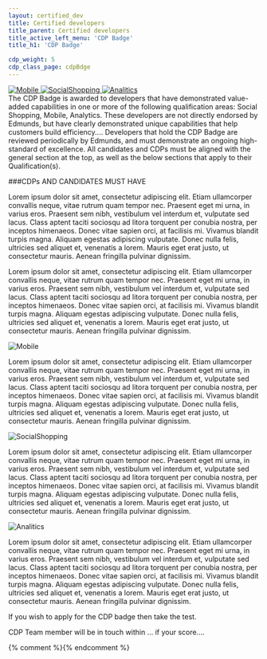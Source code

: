 ```yaml
---
layout: certified_dev
title: Certified developers
title_parent: Certified developers
title_active_left_menu: 'CDP Badge'
title_h1: 'CDP Badge'

cdp_weight: 5
cdp_class_page: cdpBdge
---
```


<div class="wrapperAnchors">
	<a href="#mobile" title="">
		<img src="{{ PATH }}/assets/themes/twitter/img/certified_developer/icon_mobile.png" alt="Mobile" />
	</a>
	<a href="#socialShopping" title="">
		<img src="{{ PATH }}/assets/themes/twitter/img/certified_developer/icon_socialShopping.png" alt="SocialShopping" />
	</a>
	<a href="#analitics" title="">
		<img src="{{ PATH }}/assets/themes/twitter/img/certified_developer/icon_analitics.png" alt="Analitics" />
	</a>
</div>
The CDP Badge is awarded to developers that have demonstrated value-added capabilities in one or more of the following qualification areas: Social Shopping, Mobile, Analytics. These developers are not directly endorsed by Edmunds, but have clearly demonstrated unique capabilities that help customers build efficiency.... Developers that hold the CDP Badge are reviewed periodically by Edmunds, and must demonstrate an ongoing high-standard of excellence. All candidates and CDPs must be aligned with the general section at the top, as well as the below sections that apply to their Qualification(s).

###CDPs AND CANDIDATES MUST HAVE

Lorem ipsum dolor sit amet, consectetur adipiscing elit. Etiam ullamcorper convallis neque, vitae rutrum quam tempor nec. Praesent eget mi urna, in varius eros. Praesent sem nibh, vestibulum vel interdum et, vulputate sed lacus. Class aptent taciti sociosqu ad litora torquent per conubia nostra, per inceptos himenaeos. Donec vitae sapien orci, at facilisis mi. Vivamus blandit turpis magna. Aliquam egestas adipiscing vulputate. Donec nulla felis, ultricies sed aliquet et, venenatis a lorem. Mauris eget erat justo, ut consectetur mauris. Aenean fringilla pulvinar dignissim.

Lorem ipsum dolor sit amet, consectetur adipiscing elit. Etiam ullamcorper convallis neque, vitae rutrum quam tempor nec. Praesent eget mi urna, in varius eros. Praesent sem nibh, vestibulum vel interdum et, vulputate sed lacus. Class aptent taciti sociosqu ad litora torquent per conubia nostra, per inceptos himenaeos. Donec vitae sapien orci, at facilisis mi. Vivamus blandit turpis magna. Aliquam egestas adipiscing vulputate. Donec nulla felis, ultricies sed aliquet et, venenatis a lorem. Mauris eget erat justo, ut consectetur mauris. Aenean fringilla pulvinar dignissim.

<div class="discriptionBadge">
<a name="mobile" title="">
</a>
<img src="{{ PATH }}/assets/themes/twitter/img/certified_developer/icon_mobile.png" alt="Mobile" />

<p>Lorem ipsum dolor sit amet, consectetur adipiscing elit. Etiam ullamcorper convallis neque, vitae rutrum quam tempor nec. Praesent eget mi urna, in varius eros. Praesent sem nibh, vestibulum vel interdum et, vulputate sed lacus. Class aptent taciti sociosqu ad litora torquent per conubia nostra, per inceptos himenaeos. Donec vitae sapien orci, at facilisis mi. Vivamus blandit turpis magna. Aliquam egestas adipiscing vulputate. Donec nulla felis, ultricies sed aliquet et, venenatis a lorem. Mauris eget erat justo, ut consectetur mauris. Aenean fringilla pulvinar dignissim.</p>
</div>

<div class="discriptionBadge">
<a name="socialShopping" title="">
</a>
<img src="{{ PATH }}/assets/themes/twitter/img/certified_developer/icon_socialShopping.png" alt="SocialShopping" />

<p>Lorem ipsum dolor sit amet, consectetur adipiscing elit. Etiam ullamcorper convallis neque, vitae rutrum quam tempor nec. Praesent eget mi urna, in varius eros. Praesent sem nibh, vestibulum vel interdum et, vulputate sed lacus. Class aptent taciti sociosqu ad litora torquent per conubia nostra, per inceptos himenaeos. Donec vitae sapien orci, at facilisis mi. Vivamus blandit turpis magna. Aliquam egestas adipiscing vulputate. Donec nulla felis, ultricies sed aliquet et, venenatis a lorem. Mauris eget erat justo, ut consectetur mauris. Aenean fringilla pulvinar dignissim.</p>
</div>

<div class="discriptionBadge last">
<a name="analitics" title="">
</a>
<img src="{{ PATH }}/assets/themes/twitter/img/certified_developer/icon_analitics.png" alt="Analitics" />


<p>Lorem ipsum dolor sit amet, consectetur adipiscing elit. Etiam ullamcorper convallis neque, vitae rutrum quam tempor nec. Praesent eget mi urna, in varius eros. Praesent sem nibh, vestibulum vel interdum et, vulputate sed lacus. Class aptent taciti sociosqu ad litora torquent per conubia nostra, per inceptos himenaeos. Donec vitae sapien orci, at facilisis mi. Vivamus blandit turpis magna. Aliquam egestas adipiscing vulputate. Donec nulla felis, ultricies sed aliquet et, venenatis a lorem. Mauris eget erat justo, ut consectetur mauris. Aenean fringilla pulvinar dignissim.</p>
</div>

<div class="additionalInf">
	<p>If you wish to apply for the CDP badge then take the test. </p>
	<p>CDP Team member will be in touch within ... if your score....</p>
</div>




{% comment %}<!-- Smooth scroll to -->{% endcomment %}
<script type="text/javascript" src="{{ PATH }}/assets/themes/twitter/js/scrollTo.js">
</script>
<script type="text/javascript">
	$(function(){

		$(".wrapperAnchors a").on('click', function (element) {
			var thisLink = $(this);
			scrollTo(thisLink);
		});

	});
</script>